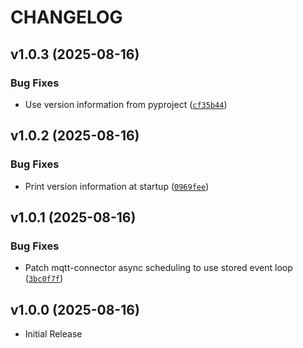 # CHANGELOG

<!-- version list -->

## v1.0.3 (2025-08-16)

### Bug Fixes

- Use version information from pyproject
  ([`cf35b44`](https://github.com/muxu-io/mqtt-application/commit/cf35b44dc139ae66e96c593b8d9cf6b613d6dff3))


## v1.0.2 (2025-08-16)

### Bug Fixes

- Print version information at startup
  ([`0969fee`](https://github.com/muxu-io/mqtt-application/commit/0969feeb0d788102ff4bbc25e45f2d3d477de862))


## v1.0.1 (2025-08-16)

### Bug Fixes

- Patch mqtt-connector async scheduling to use stored event loop
  ([`3bc0f7f`](https://github.com/muxu-io/mqtt-application/commit/3bc0f7fc2cb4ba5c155d1e8d854d09b38fbd1015))


## v1.0.0 (2025-08-16)

- Initial Release

